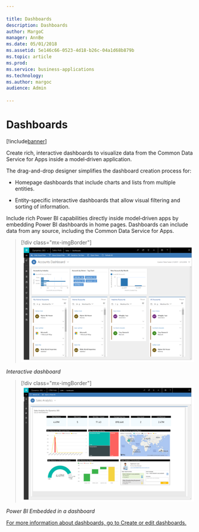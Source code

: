 ```yaml
---

title: Dashboards
description: Dashboards
author: MargoC
manager: AnnBe
ms.date: 05/01/2018
ms.assetid: 5e146c66-0523-4d18-b26c-04a1d68b879b
ms.topic: article
ms.prod: 
ms.service: business-applications
ms.technology: 
ms.author: margoc
audience: Admin

---
```

#  Dashboards 




[!include[banner](../../includes/banner.md)]

Create rich, interactive dashboards to visualize data from the Common Data
Service for Apps inside a model‑driven application.

The drag-and-drop designer simplifies the dashboard creation process for:

-   Homepage dashboards that include charts and lists from multiple entities.

-   Entity-specific interactive dashboards that allow visual filtering and
    sorting of information.

Include rich Power BI capabilities directly inside model‑driven apps by
embedding Power BI dashboards in home pages. Dashboards can include data from
any source, including the Common Data Service for Apps.

> [!div class="mx-imgBorder"] 
> ![A screenshot of the interactive dashboard](media/dashboards-1.png "A screenshot of the interactive dashboard")
<!-- Picture 1 -->


*Interactive dashboard*

> [!div class="mx-imgBorder"] 
> ![A screenshot of the Power BI Embedded in a dashboard](media/dashboards-2.png "A screenshot of the Power BI Embedded in a dashboard")
<!-- Picture 2 -->


*Power BI Embedded in a dashboard*

[For more information about dashboards, go to Create or edit
dashboards.](https://docs.microsoft.com/en-us/dynamics365/customer-engagement/customize/create-edit-dashboards)
